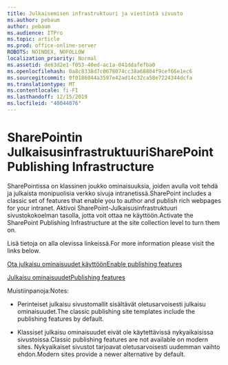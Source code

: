 ```yaml
---
title: Julkaisemisen infrastruktuuri ja viestintä sivusto
ms.author: pebaum
author: pebaum
ms.audience: ITPro
ms.topic: article
ms.prod: office-online-server
ROBOTS: NOINDEX, NOFOLLOW
localization_priority: Normal
ms.assetid: de63d2e1-f053-40ed-ac1a-041ddafefba0
ms.openlocfilehash: 0a8c8338d7c0678074cc38a68804f9cef66e1ec6
ms.sourcegitcommit: 0f0186044a3597e42ad14c32ca58e7224344dcfa
ms.translationtype: MT
ms.contentlocale: fi-FI
ms.lasthandoff: 12/15/2019
ms.locfileid: "40044076"
---
```

# <a name="sharepoint-publishing-infrastructure"></a><span data-ttu-id="6d982-102">SharePointin Julkaisusinfrastruktuuri</span><span class="sxs-lookup"><span data-stu-id="6d982-102">SharePoint Publishing Infrastructure</span></span>


<span data-ttu-id="6d982-103">SharePointissa on klassinen joukko ominaisuuksia, joiden avulla voit tehdä ja julkaista monipuolisia verkko sivuja intranetissä.</span><span class="sxs-lookup"><span data-stu-id="6d982-103">SharePoint includes a classic set of features that enable you to author and publish rich webpages for your intranet.</span></span> <span data-ttu-id="6d982-104">Aktivoi SharePoint-Julkaisusinfrastruktuuri sivustokokoelman tasolla, jotta voit ottaa ne käyttöön.</span><span class="sxs-lookup"><span data-stu-id="6d982-104">Activate the SharePoint Publishing Infrastructure at the site collection level to turn them on.</span></span>

<span data-ttu-id="6d982-105">Lisä tietoja on alla olevissa linkeissä.</span><span class="sxs-lookup"><span data-stu-id="6d982-105">For more information please visit the links below.</span></span>

[<span data-ttu-id="6d982-106">Ota julkaisu ominaisuudet käyttöön</span><span class="sxs-lookup"><span data-stu-id="6d982-106">Enable publishing features</span></span>](https://support.office.com/article/Enable-publishing-features-479677A6-8B33-4AC7-907D-071C1C7E4518)

[<span data-ttu-id="6d982-107">Julkaisu ominaisuudet</span><span class="sxs-lookup"><span data-stu-id="6d982-107">Publishing features</span></span>](https://support.office.com/article/Features-enabled-in-a-SharePoint-Online-publishing-site-3AB3810C-3C2C-4361-9D0E-0CBE666EA0B0?wt.mc_id=O365_Portal_MMaven#__toc336865553)

<span data-ttu-id="6d982-108">Muistiinpanoja:</span><span class="sxs-lookup"><span data-stu-id="6d982-108">Notes:</span></span>

- <span data-ttu-id="6d982-109">Perinteiset julkaisu sivustomallit sisältävät oletusarvoisesti julkaisu ominaisuudet.</span><span class="sxs-lookup"><span data-stu-id="6d982-109">The classic publishing site templates include the publishing features by default.</span></span>

- <span data-ttu-id="6d982-110">Klassiset julkaisu ominaisuudet eivät ole käytettävissä nykyaikaisissa sivustoissa.</span><span class="sxs-lookup"><span data-stu-id="6d982-110">Classic publishing features are not available on modern sites.</span></span> <span data-ttu-id="6d982-111">Nykyaikaiset sivustot tarjoavat oletusarvoisesti uudemman vaihto ehdon.</span><span class="sxs-lookup"><span data-stu-id="6d982-111">Modern sites provide a newer alternative by default.</span></span>

